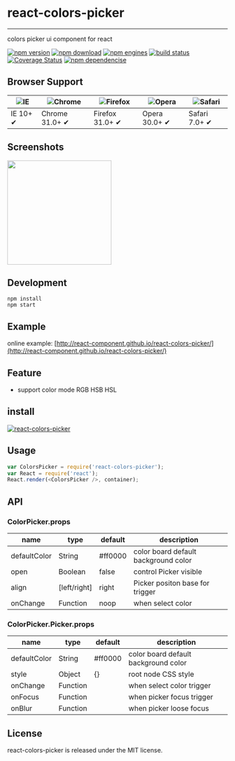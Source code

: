 # react-colors-picker
---

colors picker ui component for react

[![npm version](http://img.shields.io/npm/v/react-colors-picker.svg)](https://www.npmjs.org/package/react-colors-picker) [![npm download](http://img.shields.io/npm/dm/react-colors-picker.svg)](https://www.npmjs.org/package/react-colors-picker) [![npm engines](http://img.shields.io/node/v/react-colors-picker.svg)](https://www.npmjs.org/package/react-colors-picker) [![build status](http://img.shields.io/travis/noyobo/react-colors-picker.svg)](https://travis-ci.org/noyobo/react-colors-picker) [![Coverage Status](https://img.shields.io/coveralls/noyobo/react-colors-picker.svg)](https://coveralls.io/r/noyobo/react-colors-picker) [![npm dependencise](https://david-dm.org/noyobo/react-colors-picker.svg)](https://david-dm.org/noyobo/react-colors-picker)

## Browser Support

|![IE](https://raw.github.com/alrra/browser-logos/master/internet-explorer/internet-explorer_48x48.png) | ![Chrome](https://raw.github.com/alrra/browser-logos/master/chrome/chrome_48x48.png) | ![Firefox](https://raw.github.com/alrra/browser-logos/master/firefox/firefox_48x48.png) | ![Opera](https://raw.github.com/alrra/browser-logos/master/opera/opera_48x48.png) | ![Safari](https://raw.github.com/alrra/browser-logos/master/safari/safari_48x48.png)|
| --- | --- | --- | --- | --- |
| IE 10+ ✔ | Chrome 31.0+ ✔ | Firefox 31.0+ ✔ | Opera 30.0+ ✔ | Safari 7.0+ ✔ |

## Screenshots

<img src=https://cloud.githubusercontent.com/assets/1292082/8275606/8608e8f8-18db-11e5-8d10-703253db2a4f.png width=238 />

## Development

```
npm install
npm start
```

## Example

online example: [http://react-component.github.io/react-colors-picker/](http://react-component.github.io/react-colors-picker/)

## Feature

* support color mode RGB HSB HSL

## install

[![react-colors-picker](https://nodei.co/npm/react-colors-picker.png)](https://npmjs.org/package/react-colors-picker)

## Usage

```js
var ColorsPicker = require('react-colors-picker');
var React = require('react');
React.render(<ColorsPicker />, container);
```

## API

### ColorPicker.props

name|type|default|description
---|---|---|---
defaultColor|String|#ff0000|color board default background color
open| Boolean | false | control Picker visible
align| [left/right] | right | Picker positon base for trigger
onChange| Function | noop | when select color

### ColorPicker.Picker.props

name|type|default|description
---|---|---|---
defaultColor|String|#ff0000|color board default background color
style | Object | {} | root node CSS style
onChange|Function| | when select color trigger
onFocus|Function| | when picker focus trigger
onBlur|Function| | when picker loose focus

## License

react-colors-picker is released under the MIT license.
